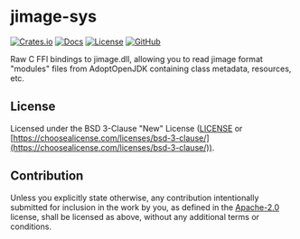 # jimage-sys

[![Crates.io](https://img.shields.io/crates/v/jimage-sys.svg)](https://crates.io/crates/jimage-sys)
[![Docs](https://docs.rs/jimage-sys/badge.svg)](https://docs.rs/jimage-sys/)
[![License](https://img.shields.io/crates/l/jimage-sys.svg)](https://github.com/MaulingMonkey/jimage-sys)
[![GitHub](https://img.shields.io/github/stars/MaulingMonkey/jimage.svg?label=GitHub&style=social)](https://github.com/MaulingMonkey/jimage)

Raw C FFI bindings to jimage.dll, allowing you to read jimage format "modules"
files from AdoptOpenJDK containing class metadata, resources, etc.

## License

Licensed under the BSD 3-Clause "New" License ([LICENSE](LICENSE) or [https://choosealicense.com/licenses/bsd-3-clause/](https://choosealicense.com/licenses/bsd-3-clause/)).

## Contribution

Unless you explicitly state otherwise, any contribution intentionally submitted
for inclusion in the work by you, as defined in the [Apache-2.0](https://choosealicense.com/licenses/apache-2.0/)
license, shall be licensed as above, without any additional terms or conditions.
